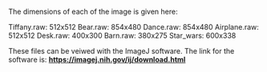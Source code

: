 The dimensions of each of the image is given here:

Tiffany.raw: 512x512
Bear.raw: 854x480
Dance.raw: 854x480
Airplane.raw: 512x512
Desk.raw: 400x300
Barn.raw: 380x275
Star_wars: 600x338


These files can be veiwed with the ImageJ software. 
The link for the software is: **https://imagej.nih.gov/ij/download.html**

